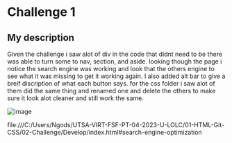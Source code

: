 # Challenge 1

## My description 

Given the challenge i saw alot of div in the code that didnt need to be there was able to turn some to nav, section, and aside. looking though the page i notice the search engine was working and look that the others engine to see what it was missing to get it working again. I also added alt bar to give a breif discription of what each button says. for the css folder i saw alot of them did the same thing and renamed one and delete the others to make sure it look alot cleaner and still work the same. 

![image](https://user-images.githubusercontent.com/130384156/233195839-37ce6be2-1406-4b1d-a0c8-cbc8124da33a.png)


file:///C:/Users/Ngods/UTSA-VIRT-FSF-PT-04-2023-U-LOLC/01-HTML-Git-CSS/02-Challenge/Develop/index.html#search-engine-optimization
